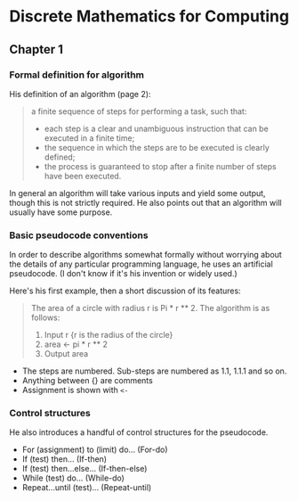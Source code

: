 # Discrete Mathematics for Computing

## Chapter 1

### Formal definition for algorithm

His definition of an algorithm (page 2):

> a finite sequence of steps for performing a task, such that:
>
> + each step is a clear and unambiguous instruction that can be executed in
    a finite time;
> + the sequence in which the steps are to be executed is clearly defined;
> + the process is guaranteed to stop after a finite number of steps have
    been executed.

In general an algorithm will take various inputs and yield some output,
though this is not strictly required. He also points out that an algorithm
will usually have some purpose.

### Basic pseudocode conventions

In order to describe algorithms somewhat formally without worrying about
the details of any particular programming language, he uses an artificial
pseudocode. (I don't know if it's his invention or widely used.)

Here's his first example, then a short discussion of its features:

> The area of a circle with radius r is Pi * r ** 2. The algorithm is as
> follows:
> 
> 1. Input r {r is the radius of the circle}
> 2. area <- pi * r ** 2
> 3. Output area

+ The steps are numbered. Sub-steps are numbered as 1.1, 1.1.1 and so on.
+ Anything between {} are comments
+ Assignment is shown with `<-`

### Control structures

He also introduces a handful of control structures for the pseudocode.

+ For (assignment) to (limit) do... (For-do)
+ If (test) then... (If-then)
+ If (test) then...else... (If-then-else)
+ While (test) do... (While-do)
+ Repeat...until (test)... (Repeat-until)
